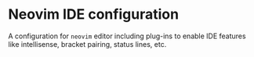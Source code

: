 # Neovim IDE configuration

A configuration for `neovim` editor including plug-ins to enable IDE features like intellisense, bracket pairing, status lines, etc.
